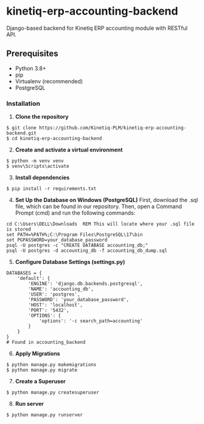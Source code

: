 # kinetiq-erp-accounting-backend

Django-based backend for Kinetiq ERP accounting module with RESTful API.
## Prerequisites
- Python 3.8+
- pip
- Virtualenv (recommended)
- PostgreSQL

### Installation 

1. **Clone the repository**
```
$ git clone https://github.com/Kinetiq-PLM/kinetiq-erp-accounting-backend.git
$ cd kinetiq-erp-accounting-backend
```

2. **Create and activate a virtual environment**
```
$ python -m venv venv
$ venv\Scripts\activate
```

3. **Install dependencies**
```
$ pip install -r requirements.txt
```

4. **Set Up the Database on Windows (PostgreSQL)** 
First, download the .sql file, which can be found in our repository. Then, open a Command Prompt (cmd) and run the following commands:
```
cd C:\Users\DELL\Downloads  REM This will locate where your .sql file is stored
set PATH=%PATH%;C:\Program Files\PostgreSQL\17\bin
set PGPASSWORD=your_database_password
psql -U postgres -c "CREATE DATABASE accounting_db;"
psql -U postgres -d accounting_db -f accounting_db_dump.sql
```

5. **Configure Database Settings (settings.py)**
```
DATABASES = {
    'default': {
        'ENGINE': 'django.db.backends.postgresql',
        'NAME': 'accounting_db',
        'USER': 'postgres',
        'PASSWORD': 'your_database_password',
        'HOST': 'localhost',
        'PORT': '5432',
        'OPTIONS': {
            'options': '-c search_path=accounting'
        }
    }
}
# Found in accounting_backend

```

6. **Apply Migrations**
```
$ python manage.py makemigrations
$ python manage.py migrate
```

7. **Create a Superuser**
```
$ python manage.py createsuperuser
```

8. **Run server**
```
$ python manage.py runserver
```